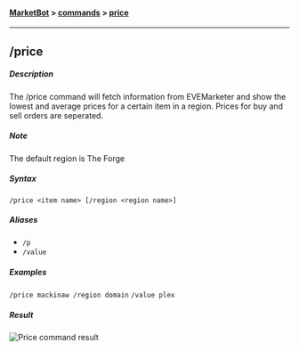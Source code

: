 #### [MarketBot](/MarketBot) > [commands](/MarketBot/commands) > [price](/MarketBot/commands/price)

---

## /price
##### Description
The /price command will fetch information from EVEMarketer and show the lowest and average prices for a certain item in a region. Prices for buy and sell orders are seperated.

##### Note
The default region is The Forge

##### Syntax
`/price <item name> [/region <region name>]`

##### Aliases
* `/p`
* `/value`

##### Examples
`/price mackinaw /region domain`
`/value plex`

##### Result
![Price command result](https://user-images.githubusercontent.com/3472373/32975171-d5c74cf2-cc04-11e7-8440-68ef72d7c6bf.png)
